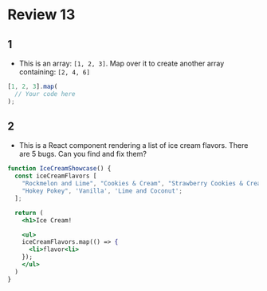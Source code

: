 # Review 13

## 1

- This is an array: `[1, 2, 3]`. Map over it to create another array containing: `[2, 4, 6]`

```jsx
[1, 2, 3].map(
  // Your code here
);
```

## 2

- This is a React component rendering a list of ice cream flavors. There are 5 bugs. Can you
  find and fix them?

```jsx
function IceCreamShowcase() {
  const iceCreamFlavors [
    "Rockmelon and Lime", "Cookies & Cream", "Strawberry Cookies & Cream",
    "Hokey Pokey", 'Vanilla', 'Lime and Coconut';
  ];

  return (
    <h1>Ice Cream!

    <ul>
    iceCreamFlavors.map(() => {
      <li>flavor<li>
    });
    </ul>
  )
}
```
